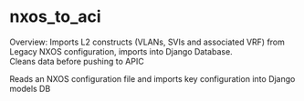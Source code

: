 # nxos_to_aci

Overview:
Imports L2 constructs (VLANs, SVIs and associated VRF) from Legacy NXOS configuration, imports into Django Database.  
Cleans data before pushing to APIC

Reads an NXOS configuration file and imports key configuration into Django models DB
